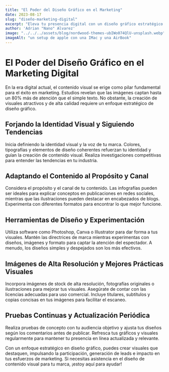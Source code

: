 ```yaml
---
title: "El Poder del Diseño Gráfico en el Marketing"
date: 2023-08-17
slug: "diseño-marketing-digital"
excerpt: "Eleva tu presencia digital con un diseño gráfico estratégico. Desde identidad visual hasta contenido impactante, maximiza el potencial de tu marca."
author: 'Adrian "Nano" Alvarez'
image: "../../../assets/blog/nordwood-themes-ubIWo074QlU-unsplash.webp"
imageAlt: "un setup de apple con una IMac y una AirBook"
---
```


# El Poder del Diseño Gráfico en el Marketing Digital

En la era digital actual, el contenido visual se erige como pilar fundamental para el éxito en marketing. Estudios revelan que las imágenes captan hasta un 80% más de atención que el simple texto. No obstante, la creación de visuales atractivos y de alta calidad requiere un enfoque estratégico de diseño gráfico.

## Forjando la Identidad Visual y Siguiendo Tendencias

Inicia definiendo la identidad visual y la voz de tu marca. Colores, tipografías y elementos de diseño coherentes refuerzan tu identidad y guían la creación de contenido visual. Realiza investigaciones competitivas para entender las tendencias en tu industria.

## Adaptando el Contenido al Propósito y Canal

Considera el propósito y el canal de tu contenido. Las infografías pueden ser ideales para explicar conceptos en publicaciones en redes sociales, mientras que las ilustraciones pueden destacar en encabezados de blogs. Experimenta con diferentes formatos para encontrar lo que mejor funcione.

## Herramientas de Diseño y Experimentación

Utiliza software como Photoshop, Canva o Illustrator para dar forma a tus visuales. Mantén las directrices de marca mientras experimentas con diseños, imágenes y formato para captar la atención del espectador. A menudo, los diseños simples y despejados son los más efectivos.

## Imágenes de Alta Resolución y Mejores Prácticas Visuales

Incorpora imágenes de stock de alta resolución, fotografías originales o ilustraciones para mejorar tus visuales. Asegúrate de contar con las licencias adecuadas para uso comercial. Incluye titulares, subtítulos y copias concisas en tus imágenes para facilitar el escaneo.

## Pruebas Continuas y Actualización Periódica

Realiza pruebas de concepto con tu audiencia objetivo y ajusta tus diseños según los comentarios antes de publicar. Refresca tus gráficos y visuales regularmente para mantener tu presencia en línea actualizada y relevante.

Con un enfoque estratégico en diseño gráfico, puedes crear visuales que destaquen, impulsando la participación, generación de leads e impacto en tus esfuerzos de marketing. Si necesitas asistencia en el diseño de contenido visual para tu marca, ¡estoy aquí para ayudar!
